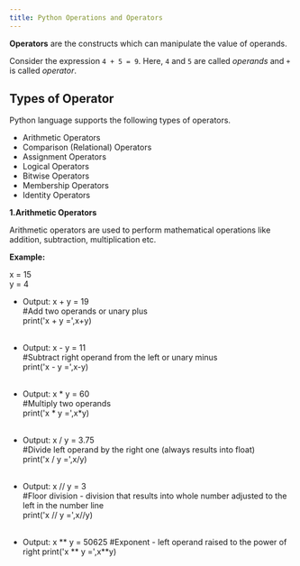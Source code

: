 ```yaml
---
title: Python Operations and Operators
---
```

**Operators** are the constructs which can manipulate the value of operands.

Consider the expression `4 + 5 = 9`. Here, `4` and `5` are called _operands_ and `+` is called _operator_.

## Types of Operator

Python language supports the following types of operators.

*   Arithmetic Operators
*   Comparison (Relational) Operators
*   Assignment Operators
*   Logical Operators
*   Bitwise Operators
*   Membership Operators
*   Identity Operators

<b>1.Arithmetic Operators</b><br>

Arithmetic operators are used to perform mathematical operations like addition, subtraction, multiplication etc.

<b>Example:</b><br>

x = 15<br>
y = 4<br>

* Output: x + y = 19 <br>
#Add two operands or unary plus<br>
print('x + y =',x+y)<br><br>

* Output: x - y = 11<br>
#Subtract right operand from the left or unary minus<br>
print('x - y =',x-y)<br><br>

* Output: x * y = 60<br>
#Multiply two operands<br>
print('x * y =',x*y)<br><br>

* Output: x / y = 3.75<br>
#Divide left operand by the right one (always results into float)<br>
print('x / y =',x/y)<br><br>

* Output: x // y = 3<br>
#Floor division - division that results into whole number adjusted to the left in the number line<br>
print('x // y =',x//y)<br><br>

* Output: x ** y = 50625
#Exponent - left operand raised to the power of right
print('x ** y =',x**y)

